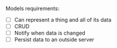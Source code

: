 Models requirements:
- [ ] Can represent a thing and all of its data
- [ ] CRUD
- [ ] Notify when data is changed
- [ ] Persist data to an outside server
